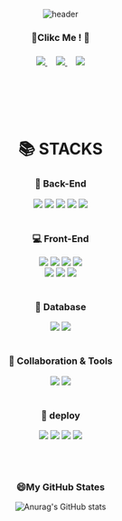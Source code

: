 <div align=center>


![header](https://capsule-render.vercel.app/api?type=waving&color=timeGradient&text=Welcome%20to%20JangHyun's%20GitHub%20👋&animation=twinkling&fontSize=30&fontAlignY=40&fontAlign=70&height=250)

  
  </div>
<div align=center>

<h3> 👏Clikc Me ! 👏<h3>
<a href="https://github.com/wkdgus357437">
  <img src="https://img.shields.io/badge/%20GitHub-11B48A?style=flat-square&logo=github&logoColor=black&link=https://github.com/wkdgus357437"/>
</a>
  &nbsp;&nbsp;&nbsp;
<a href="https://janghyun0107.notion.site/_-Cho-JangHyun-0f569897d285449cb80845695dbb3d13">
  <img src="https://img.shields.io/badge/%20Notion-11B48A?style=flat-square&logo=notion&logoColor=black&link=https://janghyun0107.notion.site/_-Cho-JangHyun-0f569897d285449cb80845695dbb3d13"/>
</a>
   &nbsp;&nbsp;&nbsp;
  <a href="mailto:wkdgus357473@naver.com"><img src="https://img.shields.io/badge/NAVER-03C75A?style=flat-square&logo=naver&logoColor=white&link=mailto:wkdgus357473@naver.com"/></a>
  
  </div>
<br/>
<br/>
<br/>
<br/>
<div align=center>

<h1>📚 STACKS</h1>
  
<h3> 🔐 Back-End</h3>
<img src="https://img.shields.io/badge/Java-007396?style=for-the-badge&logo=Java&logoColor=white"><!--java-->
<img src="https://img.shields.io/badge/Spring-6DB33F?style=for-the-badge&logo=Spring&logoColor=white"><!--Spring-->
<img src="https://img.shields.io/badge/Spring Boot-6DB33F?style=for-the-badge&logo=Spring Boot&logoColor=white"><!--SpringBoot-->
<img src="https://img.shields.io/badge/JPA-yellow?style=for-the-badge&logo=JAP&logoColor=white"><!--JPA--> 
<img src="https://img.shields.io/badge/JSP-007396?style=for-the-badge&logo=java&logoColor=white"><!--JSP--> 
<br/>
<br/>
  
  <h3>💻 Front-End </h3>
<img src="https://img.shields.io/badge/jQuery-0769AD?style=for-the-badge&logo=jquery&logoColor=white"> <!--jquery-->
<img src="https://img.shields.io/badge/REACT-61DAFB?style=for-the-badge&logo=react&logoColor=black"> <!--react-->
<img src="https://img.shields.io/badge/node.js-339933?style=for-the-badge&logo=Node.js&logoColor=white"> <!--node js-->
<img src="https://img.shields.io/badge/hHTML5-E34F26?style=for-the-badge&logo=html5&logoColor=white"> <!--html-->
</br>
<img src="https://img.shields.io/badge/CSS-1572B6?style=for-the-badge&logo=css3&logoColor=white">
<img src="https://img.shields.io/badge/JavaScript-F7DF1E?style=for-the-badge&logo=javascript&logoColor=black"> <!--javascript-->
<img src="https://img.shields.io/badge/Bootstrap-7952B3?style=for-the-badge&logo=bootstrap&logoColor=white"> <!--bootstrap-->
<br/>
<br/>

  <h3>🔐 Database</h3>
<img src="https://img.shields.io/badge/Oracle-F80000?style=for-the-badge&logo=oracle&logoColor=white"><!--oracle-->
<img src="https://img.shields.io/badge/Mysql-4479A1?style=for-the-badge&logo=mysql&logoColor=white"> <!--mysql-->
<br/>
<br/>

  <h3>👯 Collaboration & Tools</h3>
<img src="https://img.shields.io/badge/git-F05032?style=for-the-badge&logo=git&logoColor=white"> <!--git-->
<img src="https://img.shields.io/badge/Github-181717?style=for-the-badge&logo=github&logoColor=white"> <!--github-->
<br/>
<br/>

  <h3>🚀 deploy</h3>
<img src="https://img.shields.io/badge/amazon aws-232F3E?style=for-the-badge&logo=amazonaws&logoColor=white"><!--aws-->
<img src="https://img.shields.io/badge/Netlify-00C7B7?style=for-the-badge&logo=aws&logoColor=white"> <!--netlify-->
<img src="https://img.shields.io/badge/Heroku-430098?style=for-the-badge&logo=aws&logoColor=white"> <!--Heroku-->
<img src="https://img.shields.io/badge/apache tomcat-F8DC75?style=for-the-badge&logo=apachetomcat&logoColor=white"> <!--tomcat-->

  </br></br>
<h3> 😄My GitHub States</h3>

![Anurag's GitHub stats](https://github-readme-stats.vercel.app/api?username=wkdgus357437&show_icons=true&theme=radical)


  
  </div>



